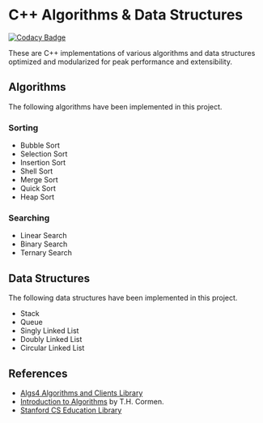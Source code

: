 # C++ Algorithms & Data Structures

[![Codacy Badge](https://api.codacy.com/project/badge/Grade/daf097a7fe524ddcaeb8dc005755cdb4)](https://www.codacy.com/app/pskrunner14/cpp-practice?utm_source=github.com&amp;utm_medium=referral&amp;utm_content=pskrunner14/cpp-practice&amp;utm_campaign=Badge_Grade)

These are C++ implementations of various algorithms and data structures optimized and modularized for peak performance and extensibility.

## Algorithms

The following algorithms have been implemented in this project.

### Sorting

* Bubble Sort
* Selection Sort
* Insertion Sort
* Shell Sort
* Merge Sort
* Quick Sort
* Heap Sort

### Searching

* Linear Search
* Binary Search
* Ternary Search

## Data Structures

The following data structures have been implemented in this project.

* Stack
* Queue
* Singly Linked List
* Doubly Linked List
* Circular Linked List

## References

* [Algs4 Algorithms and Clients Library](https://algs4.cs.princeton.edu/code/)
* [Introduction to Algorithms](https://mitpress.mit.edu/books/introduction-algorithms-third-edition) by T.H. Cormen.
* [Stanford CS Education Library](http://cslibrary.stanford.edu/)
